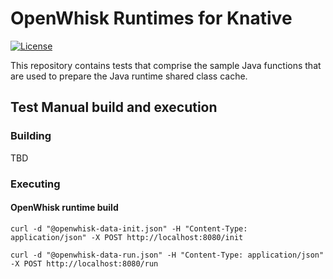 <!--
#
# Licensed to the Apache Software Foundation (ASF) under one or more
# contributor license agreements.  See the NOTICE file distributed with
# this work for additional information regarding copyright ownership.
# The ASF licenses this file to You under the Apache License, Version 2.0
# (the "License"); you may not use this file except in compliance with
# the License.  You may obtain a copy of the License at
#
#     http://www.apache.org/licenses/LICENSE-2.0
#
# Unless required by applicable law or agreed to in writing, software
# distributed under the License is distributed on an "AS IS" BASIS,
# WITHOUT WARRANTIES OR CONDITIONS OF ANY KIND, either express or implied.
# See the License for the specific language governing permissions and
# limitations under the License.
#
-->

# OpenWhisk Runtimes for Knative

[![License](https://img.shields.io/badge/license-Apache--2.0-blue.svg)](http://www.apache.org/licenses/LICENSE-2.0)

This repository contains tests that comprise the sample Java functions that are used to prepare the Java runtime
shared class cache.

## Test Manual build and execution

### Building

TBD

### Executing

#### OpenWhisk runtime build

```
curl -d "@openwhisk-data-init.json" -H "Content-Type: application/json" -X POST http://localhost:8080/init

curl -d "@openwhisk-data-run.json" -H "Content-Type: application/json" -X POST http://localhost:8080/run
```
